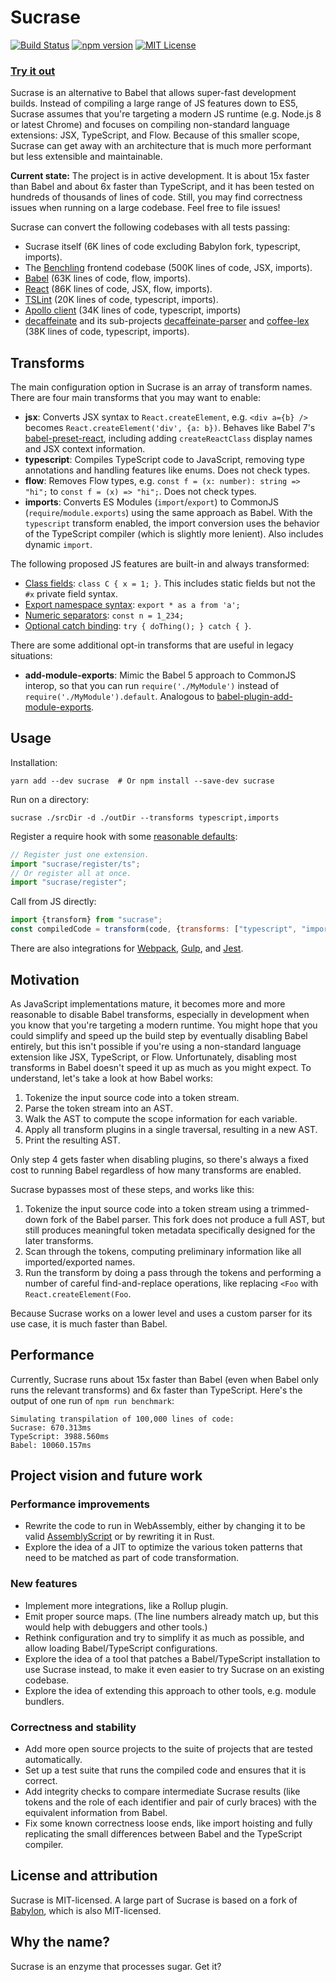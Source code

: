 # Sucrase

[![Build Status](https://travis-ci.org/alangpierce/sucrase.svg?branch=master)](https://travis-ci.org/alangpierce/sucrase)
[![npm version](https://badge.fury.io/js/sucrase.svg)](https://www.npmjs.com/package/sucrase)
[![MIT License](https://img.shields.io/npm/l/express.svg?maxAge=2592000)](LICENSE)


### [Try it out](https://sucrase.io)

Sucrase is an alternative to Babel that allows super-fast development builds.
Instead of compiling a large range of JS features down to ES5, Sucrase assumes
that you're targeting a modern JS runtime (e.g. Node.js 8 or latest Chrome) and
focuses on compiling non-standard language extensions: JSX, TypeScript, and
Flow. Because of this smaller scope, Sucrase can get away with an architecture
that is much more performant but less extensible and maintainable.

**Current state:** The project is in active development. It is about 15x faster
than Babel and about 6x faster than TypeScript, and it has been tested on
hundreds of thousands of lines of code. Still, you may find correctness issues
when running on a large codebase. Feel free to file issues!

Sucrase can convert the following codebases with all tests passing:
* Sucrase itself (6K lines of code excluding Babylon fork, typescript, imports).
* The [Benchling](https://benchling.com/) frontend codebase
  (500K lines of code, JSX, imports).
* [Babel](https://github.com/babel/babel) (63K lines of code, flow, imports).
* [React](https://github.com/facebook/react) (86K lines of code, JSX, flow,
  imports).
* [TSLint](https://github.com/palantir/tslint) (20K lines of code, typescript,
  imports).
* [Apollo client](https://github.com/apollographql/apollo-client) (34K lines of
  code, typescript, imports)
* [decaffeinate](https://github.com/decaffeinate/decaffeinate) and its
  sub-projects [decaffeinate-parser](https://github.com/decaffeinate/decaffeinate-parser)
  and [coffee-lex](https://github.com/decaffeinate/coffee-lex)
  (38K lines of code, typescript, imports).

## Transforms

The main configuration option in Sucrase is an array of transform names. There
are four main transforms that you may want to enable:
* **jsx**: Converts JSX syntax to `React.createElement`, e.g. `<div a={b} />`
  becomes `React.createElement('div', {a: b})`. Behaves like Babel 7's
  [babel-preset-react](https://github.com/babel/babel/tree/master/packages/babel-preset-react),
  including adding `createReactClass` display names and JSX context information.
* **typescript**: Compiles TypeScript code to JavaScript, removing type
  annotations and handling features like enums. Does not check types.
* **flow**:  Removes Flow types, e.g. `const f = (x: number): string => "hi";`
  to `const f = (x) => "hi";`. Does not check types.
* **imports**: Converts ES Modules (`import`/`export`) to CommonJS
  (`require`/`module.exports`) using the same approach as Babel. With the
  `typescript` transform enabled, the import conversion uses the behavior of the
  TypeScript compiler (which is slightly more lenient). Also includes dynamic
  `import`.

The following proposed JS features are built-in and always transformed:
* [Class fields](https://github.com/tc39/proposal-class-fields): `class C { x = 1; }`.
  This includes static fields but not the `#x` private field syntax.
* [Export namespace syntax](https://github.com/tc39/proposal-export-ns-from):
  `export * as a from 'a';`
* [Numeric separators](https://github.com/tc39/proposal-numeric-separator):
  `const n = 1_234;`
* [Optional catch binding](https://github.com/tc39/proposal-optional-catch-binding):
  `try { doThing(); } catch { }`.

There are some additional opt-in transforms that are useful in legacy situations:
* **add-module-exports**: Mimic the Babel 5 approach to CommonJS interop, so that
  you can run `require('./MyModule')` instead of `require('./MyModule').default`.
  Analogous to
  [babel-plugin-add-module-exports](https://github.com/59naga/babel-plugin-add-module-exports).

## Usage

Installation:

```
yarn add --dev sucrase  # Or npm install --save-dev sucrase
```

Run on a directory:

```
sucrase ./srcDir -d ./outDir --transforms typescript,imports
```

Register a require hook with some [reasonable defaults](src/register.ts):

```js
// Register just one extension.
import "sucrase/register/ts";
// Or register all at once.
import "sucrase/register";
```

Call from JS directly:

```js
import {transform} from "sucrase";
const compiledCode = transform(code, {transforms: ["typescript", "imports"]});
```

There are also integrations for
[Webpack](https://github.com/alangpierce/sucrase/tree/master/integrations/webpack-loader),
[Gulp](https://github.com/alangpierce/sucrase/tree/master/integrations/gulp-plugin),
and [Jest](https://github.com/alangpierce/sucrase/tree/master/integrations/jest-plugin).

## Motivation

As JavaScript implementations mature, it becomes more and more reasonable to
disable Babel transforms, especially in development when you know that you're
targeting a modern runtime. You might hope that you could simplify and speed up
the build step by eventually disabling Babel entirely, but this isn't possible
if you're using a non-standard language extension like JSX, TypeScript, or Flow.
Unfortunately, disabling most transforms in Babel doesn't speed it up as much as
you might expect. To understand, let's take a look at how Babel works:

1. Tokenize the input source code into a token stream.
2. Parse the token stream into an AST.
3. Walk the AST to compute the scope information for each variable.
4. Apply all transform plugins in a single traversal, resulting in a new AST.
5. Print the resulting AST.

Only step 4 gets faster when disabling plugins, so there's always a fixed cost
to running Babel regardless of how many transforms are enabled.

Sucrase bypasses most of these steps, and works like this:
1. Tokenize the input source code into a token stream using a trimmed-down fork
   of the Babel parser. This fork does not produce a full AST, but still
   produces meaningful token metadata specifically designed for the later
   transforms.
2. Scan through the tokens, computing preliminary information like all
   imported/exported names.
3. Run the transform by doing a pass through the tokens and performing a number
   of careful find-and-replace operations, like replacing `<Foo` with
   `React.createElement(Foo`.

Because Sucrase works on a lower level and uses a custom parser for its use
case, it is much faster than Babel.

## Performance

Currently, Sucrase runs about 15x faster than Babel (even when Babel only runs
the relevant transforms) and 6x faster than TypeScript. Here's the output of
one run of `npm run benchmark`:

```
Simulating transpilation of 100,000 lines of code:
Sucrase: 670.313ms
TypeScript: 3988.560ms
Babel: 10060.157ms
```

## Project vision and future work

### Performance improvements

* Rewrite the code to run in WebAssembly, either by changing it to be valid
  [AssemblyScript](https://github.com/AssemblyScript/assemblyscript) or by
  rewriting it in Rust.
* Explore the idea of a JIT to optimize the various token patterns that need to
  be matched as part of code transformation.

### New features

* Implement more integrations, like a Rollup plugin.
* Emit proper source maps. (The line numbers already match up, but this would
  help with debuggers and other tools.)
* Rethink configuration and try to simplify it as much as possible, and allow
  loading Babel/TypeScript configurations.
* Explore the idea of a tool that patches a Babel/TypeScript installation to
  use Sucrase instead, to make it even easier to try Sucrase on an existing
  codebase.
* Explore the idea of extending this approach to other tools, e.g. module
  bundlers.

### Correctness and stability

* Add more open source projects to the suite of projects that are tested
  automatically.
* Set up a test suite that runs the compiled code and ensures that it is
  correct.
* Add integrity checks to compare intermediate Sucrase results (like tokens and
  the role of each identifier and pair of curly braces) with the equivalent
  information from Babel.
* Fix some known correctness loose ends, like import hoisting and fully
  replicating the small differences between Babel and the TypeScript compiler.

## License and attribution

Sucrase is MIT-licensed. A large part of Sucrase is based on a fork of
[Babylon](https://github.com/babel/babel/tree/master/packages/babylon), which is
also MIT-licensed.

## Why the name?

Sucrase is an enzyme that processes sugar. Get it?
